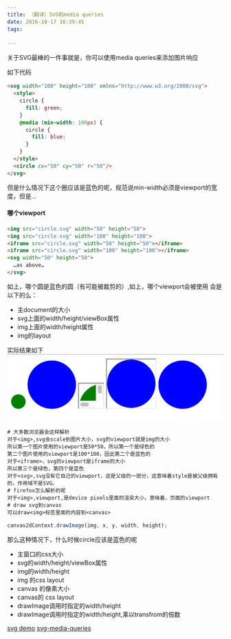 ```yaml
---
title: （翻译）SVG和media queries
date: 2016-10-17 16:39:45
tags:

---
```


关于SVG最棒的一件事就是，你可以使用media queries来添加图片响应
<!--more-->
如下代码

``` html
<svg width="100" height="100" xmlns="http://www.w3.org/2000/svg">
  <style>
    circle {
      fill: green;
    }
    @media (min-width: 100px) {
      circle {
        fill: blue;
      }
    }
  </style>
  <circle cx="50" cy="50" r="50"/>
</svg>
```

但是什么情况下这个圈应该是蓝色的呢，规范说min-width必须是viewport的宽度，但是…

#### 哪个viewport

``` html
<img src="circle.svg" width="50" height="50">
<img src="circle.svg" width="100" height="100">
<iframe src="circle.svg" width="50" height="50"></iframe>
<iframe src="circle.svg" width="100" height="100"></iframe>
<svg width="50" height="50">
  …as above…
</svg>
```

如上，哪个圆是蓝色的圆（有可能被裁剪的）,如上，哪个viewport会被使用
会是以下的么：

- 主document的大小
- svg上面的width/height/viewBox属性
- img上面的width/height属性
- img的layout

实际结果如下
![Alt text](/images/11.1.png)


``` 
# 大多数浏览器会这样解析
对于<img>,svg会scale到图片大小，svg的viewport就是img的大小
所以第一个图片使用的viewport是50*50，所以第一个是绿色的
第二个图片使用的viewport是100*100，因此第二个是蓝色的
对于<iframe>，svg的viewport是iframe的大小
所以第三个是绿色，第四个是蓝色
对于<svg>,svg没有它自己的viewport，这是父级的一部分，这意味着style是被父级拥有的，作用域不是SVG。
# firefox怎么解析的呢
对于<img>,viewport,是device pixels里面的渲染大小，意味着，页面的viewport
# draw svg到canvas
可以draw<img>标签里面的内容到<canvas>
```


``` js
canvas2dContext.drawImage(img, x, y, width, height);
```

那么这种情况下，什么时候circle应该是蓝色的呢

- 主窗口的css大小
- svg的width/height/viewBox属性
- img的width/height
- img 的css layout
- canvas 的像素大小
- canvas的 css layout
- drawImage调用时指定的width/height
- drawImage调用时指定的width/height,乘以transfrom的倍数

[svg demo](https://liuhuiashazj.github.io/demo/svg/index.html)
[svg-media-queries](https://jakearchibald.com/2016/svg-media-queries/)
